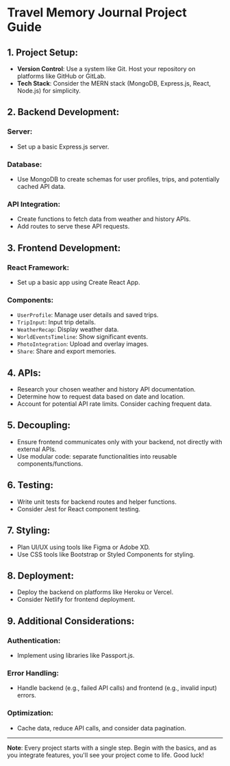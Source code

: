 # Travel Memory Journal Project Guide

## 1. Project Setup:
- **Version Control**: Use a system like Git. Host your repository on platforms like GitHub or GitLab.
- **Tech Stack**: Consider the MERN stack (MongoDB, Express.js, React, Node.js) for simplicity.

## 2. Backend Development:
### Server:
- Set up a basic Express.js server.
### Database:
- Use MongoDB to create schemas for user profiles, trips, and potentially cached API data.
### API Integration:
- Create functions to fetch data from weather and history APIs.
- Add routes to serve these API requests.

## 3. Frontend Development:
### React Framework:
- Set up a basic app using Create React App.
### Components:
- `UserProfile`: Manage user details and saved trips.
- `TripInput`: Input trip details.
- `WeatherRecap`: Display weather data.
- `WorldEventsTimeline`: Show significant events.
- `PhotoIntegration`: Upload and overlay images.
- `Share`: Share and export memories.

## 4. APIs:
- Research your chosen weather and history API documentation.
- Determine how to request data based on date and location.
- Account for potential API rate limits. Consider caching frequent data.

## 5. Decoupling:
- Ensure frontend communicates only with your backend, not directly with external APIs.
- Use modular code: separate functionalities into reusable components/functions.

## 6. Testing:
- Write unit tests for backend routes and helper functions.
- Consider Jest for React component testing.

## 7. Styling:
- Plan UI/UX using tools like Figma or Adobe XD.
- Use CSS tools like Bootstrap or Styled Components for styling.

## 8. Deployment:
- Deploy the backend on platforms like Heroku or Vercel.
- Consider Netlify for frontend deployment.

## 9. Additional Considerations:
### Authentication:
- Implement using libraries like Passport.js.
### Error Handling:
- Handle backend (e.g., failed API calls) and frontend (e.g., invalid input) errors.
### Optimization:
- Cache data, reduce API calls, and consider data pagination.

---

**Note**: Every project starts with a single step. Begin with the basics, and as you integrate features, you'll see your project come to life. Good luck!
